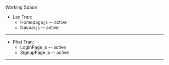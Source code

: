 Working Space
- Lac Tran:         
     + Homepage.js -- active     
     + Navbar.js   -- active
-------------------------------
- Phat Tran:         
     + LoginPage.js -- active     
     + SignupPage.js   -- active
-------------------------------
